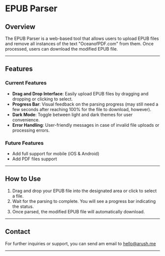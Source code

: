# EPUB Parser

## Overview

The EPUB Parser is a web-based tool that allows users to upload EPUB files and remove all instances of the text "OceanofPDF.com" from them. Once processed, users can download the modified EPUB file.

---

## Features

### Current Features
- **Drag and Drop Interface**: Easily upload EPUB files by dragging and dropping or clicking to select.
- **Progress Bar**: Visual feedback on the parsing progress (may still need a few seconds after reaching 100% for the file to download, however).
- **Dark Mode**: Toggle between light and dark themes for user convenience.
- **Error Handling**: User-friendly messages in case of invalid file uploads or processing errors.

### Future Features
- Add full support for mobile (iOS & Android)
- Add PDF files support

---

## How to Use

1. Drag and drop your EPUB file into the designated area or click to select a file.
2. Wait for the parsing to complete. You will see a progress bar indicating the status.
3. Once parsed, the modified EPUB file will automatically download.

---

## Contact

For further inquiries or support, you can send am email to [hello@arush.me](mailto:hello@arush.me)

---

